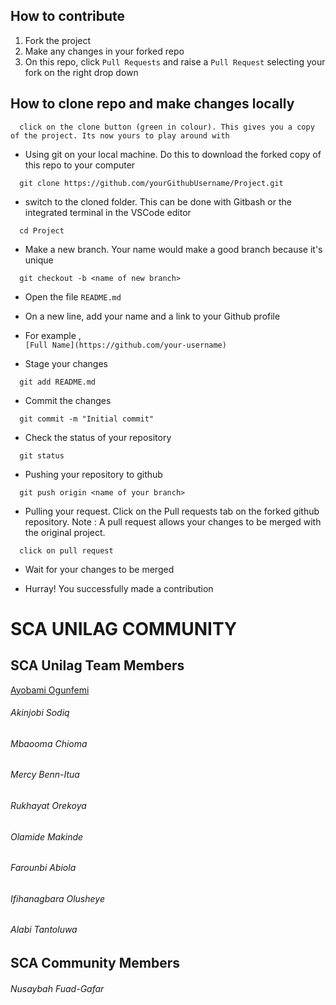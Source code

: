 ## How to contribute

1. Fork the project
2. Make any changes in your forked repo
3. On this repo, click `Pull Requests` and raise a `Pull Request` selecting your fork on the right drop down


## How to clone repo and make changes locally

```
  click on the clone button (green in colour). This gives you a copy of the project. Its now yours to play around with
```

- Using git on your local machine. Do this to download the forked copy of this repo to your computer

```
  git clone https://github.com/yourGithubUsername/Project.git
```

- switch to the cloned folder. This can be done with Gitbash or the integrated terminal in the VSCode editor

```
  cd Project
```

- Make a new branch. Your name would make a good branch because it's unique

```
  git checkout -b <name of new branch>
```

- Open the file `README.md`

- On a new line, add your name and a link to your Github profile

- For example ,  
  `[Full Name](https://github.com/your-username)`

- Stage your changes

```
  git add README.md
```

- Commit the changes

```
  git commit -m "Initial commit"
```

- Check the status of your repository

```
  git status
```

- Pushing your repository to github

```
  git push origin <name of your branch>
```

- Pulling your request. Click on the Pull requests tab on the forked github repository.
  Note : A pull request allows your changes to be merged with the original project.

```
  click on pull request
```

- Wait for your changes to be merged

- Hurray! You successfully made a contribution

# SCA UNILAG COMMUNITY

## SCA Unilag Team Members

[Ayobami Ogunfemi](https://github.com/bamiogufemi)
###### Akinjobi Sodiq
###### Mbaooma Chioma
###### Mercy Benn-Itua
###### Rukhayat Orekoya
###### Olamide Makinde
###### Farounbi Abiola
###### Ifihanagbara Olusheye
###### Alabi Tantoluwa

## SCA Community Members
###### Nusaybah Fuad-Gafar

